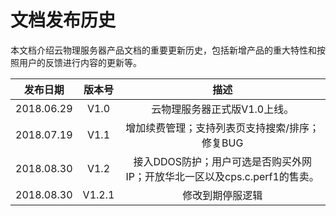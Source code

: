 # 文档发布历史

本文档介绍云物理服务器产品文档的重要更新历史，包括新增产品的重大特性和按照用户的反馈进行内容的更新等。

|**发布日期**|**版本号**|**描述**|
|:--:|:--:|:--:|
|2018.06.29|V1.0|云物理服务器正式版V1.0上线。|
|2018.07.19|V1.1|增加续费管理；支持列表页支持搜索/排序；修复BUG|
|2018.08.30|V1.2|接入DDOS防护；用户可选是否购买外网IP；开放华北一区以及cps.c.perf1的售卖。|
|2018.08.30|V1.2.1|修改到期停服逻辑|
